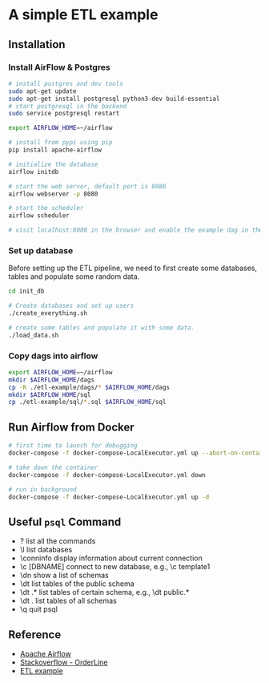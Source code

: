 # A simple ETL example

## Installation

### Install AirFlow & Postgres

```bash
# install postgres and dev tools
sudo apt-get update
sudo apt-get install postgresql python3-dev build-essential
# start postgresql in the backend
sudo service postgresql restart

export AIRFLOW_HOME=~/airflow
```

```bash
# install from pypi using pip
pip install apache-airflow

# initialize the database
airflow initdb

# start the web server, default port is 8080
airflow webserver -p 8080

# start the scheduler
airflow scheduler

# visit localhost:8080 in the browser and enable the example dag in the home page
```

### Set up database

Before setting up the ETL pipeline, we need to first create some databases, tables and populate some random data.

```bash
cd init_db

# Create databases and set up users
./create_everything.sh

# create some tables and populate it with some data.
./load_data.sh
```

### Copy dags into airflow

```bash
export AIRFLOW_HOME=~/airflow
mkdir $AIRFLOW_HOME/dags
cp -R ./etl-example/dags/* $AIRFLOW_HOME/dags
mkdir $AIRFLOW_HOME/sql
cp ./etl-example/sql/*.sql $AIRFLOW_HOME/sql
```

## Run Airflow from Docker

```bash
# first time to launch for debugging
docker-compose -f docker-compose-LocalExecutor.yml up --abort-on-container-exit

# take down the container
docker-compose -f docker-compose-LocalExecutor.yml down

# run in background
docker-compose -f docker-compose-LocalExecutor.yml up -d
```

## Useful `psql` Command

- \? list all the commands
- \l list databases
- \conninfo display information about current connection
- \c [DBNAME] connect to new database, e.g., \c template1
- \dn show a list of schemas 
- \dt list tables of the public schema
- \dt <schema-name>.* list tables of certain schema, e.g., \dt public.*
- \dt *.* list tables of all schemas
- \q quit psql

## Reference

- [Apache Airflow](http://airflow.apache.org/start.html)
- [Stackoverflow - OrderLine](https://stackoverflow.com/questions/10367206/what-is-a-order-line)
- [ETL example](https://gtoonstra.github.io/etl-with-airflow/etlexample.html#install-airflow-on-host-system)